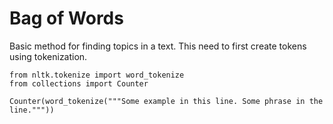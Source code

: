 # Bag of Words 

Basic method for finding topics in a text. 
This need  to first create tokens using tokenization. 

```
from nltk.tokenize import word_tokenize
from collections import Counter

Counter(word_tokenize("""Some example in this line. Some phrase in the line."""))

```